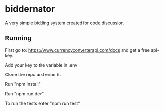 # biddernator

A very simple bidding system created for code discussion.

## Running

First go to: https://www.currencyconverterapi.com/docs and get a free api-key.

Add your key to the variable in .env

Clone the repo and enter it.

Run "npm install"

Run "npm run dev"

To run the tests enter "npm run test"

